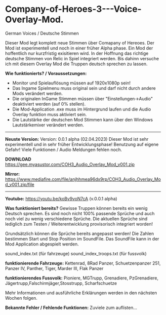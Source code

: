 # Company-of-Heroes-3---Voice-Overlay-Mod.
German Voices / Deutsche Stimmen

Dieser Mod legt komplett neue Stimmen über Comapany of Hereoes. 
Der Mod ist experimentell und noch in einer früher Alpha phase. 
Ein Mod der hoffentlich nur kurzfristig exisitieren wird. In der Hoffnung das richtige deutsche Stimmen von Relic in Spiel integriert werden.
Bis dahinn versuche ich mit diesem Overlay Mod die Truppen deutsch sprechen zu lassen. 


**Wie funktionierts? / Voraussetzungen:**
- Monitor und Spielauflösung müssen auf 1920x1080p sein!
- Das Ingame Spielmenu muss original sein und darf nicht durch andere Mods verändert werden.
- Die originalen InGame Stimmen müssen über "Einstellungen->Audio" deaktiviert werden (auf 0% stellen).
- Die Mod-Application .exe muss im Hintergrund laufen und die Audio Overlay funktion muss aktiviert sein.
- Die Lautstärke der deutschen Mod Stimmen kann über den Windows Lautstärkemixer verändert werden. 

---

**Neuste Version:** 
Version: 0.0.1 alpha (02.04.2023) 
Dieser Mod ist sehr experimentell und in sehr früher Entwicklungsphase! Benutzung auf eigene Gefahr!
Viele Funktionen / Audio Meldungen fehlen noch. 

**DOWNLOAD** https://gee.myasustor.com/COH3_Audio_Overlay_Mod_v001.zip

**Mirror:** https://www.mediafire.com/file/anjhhmea96dx9rp/COH3_Audio_Overlay_Mod_v001.zip/file

---

**Youtube:**
https://youtu.be/koBv9voN7cA (v.0.0.1 alpha) 

**Was funktioniert bereits?**
Gewisse Truppen können bereits ein wenig Deutsch sprechen. Es sind noch nicht 100% passende Sprüche und auch noch viel zu wenig verschiedene Sprüche. Die aktuellen Sprüche sind lediglich zum Testen / Weiterentwicklung provisorisch integriert worden! 

Grundsätzlich können die Sprüche bereits angepasst werden! Die Zahlen bestimmen Start und Stop Position im SoundFile. Das SoundFile kann in der Mod Application abgespielt werden. 

sound_index.txt (für fahrzeuge)
sound_index_troops.txt (für fussvolk)

**funktionierende Fahrzeuge:**
Kettenrad, 8Rad Panzer, Schuetzenpanzer 251, Panzer IV, Panther, Tiger, Marder III, Flak Panzer

**funktionierendes Fussvolk:**
Pioniere, MGTrupp, Grenadiere, PzGrenadiere, Jägertrupp,Falschirmjäger,Stosstrupp, Scharfschuetze

Mehr Informationen und ausführliche Erklärungen werden in den nächsten Wochen folgen. 

**Bekannte Fehler / Fehlende Funktionen:**
Zuviele zum auflisten...
